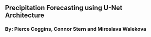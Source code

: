 ## Precipitation Forecasting using U-Net Architecture
### By: Pierce Coggins, Connor Stern and Miroslava Walekova



